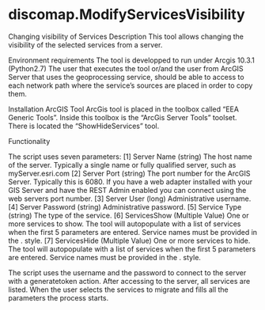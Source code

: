 # discomap.ModifyServicesVisibility
Changing visibility of Services
Description
This tool allows changing the visibility of the selected services from a server.

Environment requirements
The tool is developped to run under Arcgis 10.3.1 (Python2.7)
The user that executes the tool or/and the user from ArcGIS Server that uses the geoprocessing service, should be able to access to each network path where the service’s sources are placed in order to copy them. 

Installation
ArcGIS Tool
ArcGis tool is placed in the toolbox called “EEA Generic Tools”. Inside this toolbox is the “ArcGis Server Tools” toolset. There is located the “ShowHideServices” tool.
 

Functionality

The script uses seven parameters:
 [1] Server Name (string)
The host name of the server. Typically a single name or fully qualified server, such as myServer.esri.com
 [2] Server Port (string)
The port number for the ArcGIS Server. Typically this is 6080. If you have a web adapter installed with your GIS Server and have the REST Admin enabled you can connect using the web servers port number.
[3] Server User (long)
Administrative username.
[4] Server Password (string) 
Administrative password.
[5] Service Type (string)
The type of the service.
[6] ServicesShow (Multiple Value)
One or more services to show. The tool will autopopulate with a list of services when the first 5 parameters are entered. Service names must be provided in the <ServiceName>.<ServiceType> style.
[7] ServicesHide (Multiple Value)
One or more services to hide. The tool will autopopulate with a list of services when the first 5 parameters are entered. Service names must be provided in the <ServiceName>.<ServiceType> style.

The script uses the username and the password to connect to the server with a generatetoken action. After accessing to the server, all services are listed. When the user selects the services to migrate and fills all the parameters the process starts.	